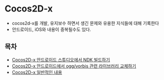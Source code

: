 # Cocos2D-x

* cocos2d-x를 개발, 유지보수 하면서 생긴 문제와 유용한 지식들에 대해 기록한다
* 안드로이드, iOS와 내용이 중복될수도 있다. 

## 목차

* [Cocos2D-x 안드로이드 스튜디오에서 NDK 빌드하기](androidstduio_ndk_build_version_up.md)
* [Cocos2D-x 안드로이드에서 ogg/vorbis 관련 라이브러리 교체하기](android_cocos2d_ogg_lib.md)
* [Cocos2D-x 일반적인 내용](common.md)

